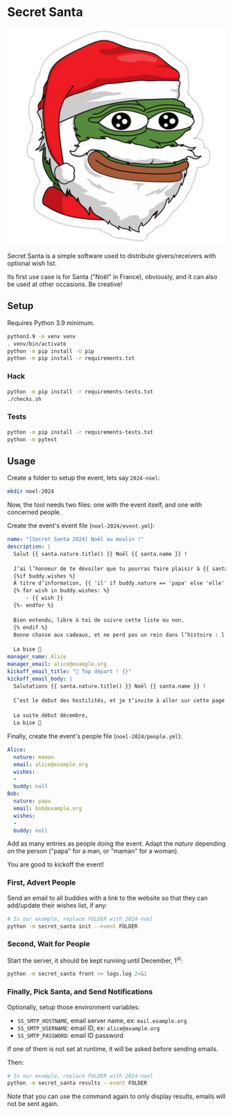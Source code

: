 # Secret Santa

![Pepe Santa](pepe-santa.png)

Secret Santa is a simple software used to distribute givers/receivers with optional wish list.

Its first use case is for Santa ("Noël" in France), obviously, and it can also be used at other occasions. Be creative!

## Setup

Requires Python 3.9 minimum.

```bash
python3.9 -m venv venv
. venv/bin/activate
python -m pip install -U pip
python -m pip install -r requirements.txt
```

### Hack

```bash
python -m pip install -r requirements-tests.txt
./checks.sh
```

### Tests

```bash
python -m pip install -r requirements-tests.txt
python -m pytest
```

## Usage

Create a folder to setup the event, lets say `2024-noel`:

```bash
mkdir noel-2024
```

Now, the tool needs two files: one with the event itself, and one with concerned people.

Create the event's event file (`noel-2024/event.yml`):

```yaml
name: "[Secret Santa 2024] Noël au moulin !"
description: |
  Salut {{ santa.nature.title() }} Noël {{ santa.name }} !

  J’ai l’honneur de te dévoiler que tu pourras faire plaisir à {{ santa.buddy }} pour Noël {{ '🎅' if santa.nature == 'papa' else '🤶' }}
  {%if buddy.wishes %}
  À titre d’information, {{ 'il' if buddy.nature == 'papa' else 'elle' }} ne serait pas contre un{{ ' (ou plusieurs)' if buddy.wishes|length > 1 else '' }} cadeau de cette liste :
  {% for wish in buddy.wishes: %}
      - {{ wish }}
  {%- endfor %}

  Bien entendu, libre à toi de suivre cette liste ou non.
  {% endif %}
  Bonne chasse aux cadeaux, et ne perd pas un rein dans l’histoire : l’important est de prendre du bon temps entre nous ❤

  La bise 💋
manager_name: Alice
manager_email: alice@example.org
kickoff_email_title: "🌠 Top départ ! {}"
kickoff_email_body: |
  Salutations {{ santa.nature.title() }} Noël {{ santa.name }} !

  C’est le début des hostilités, et je t’invite à aller sur cette page pour remplir ta liste des souhaits : https://secret-santa.example.org/{{ event.hash }}/{{ santa.hash }}

  La suite début décembre,
  La bise 💋
```

Finally, create the event's people file (`noel-2024/people.yml`):

```yaml
Alice:
  nature: maman
  email: alice@example.org
  wishes:
  - 
  buddy: null
Bob:
  nature: papa
  email: bob@example.org
  wishes:
  - 
  buddy: null
```

Add as many entries as people doing the event. Adapt the *nature* depending on the person ("papa" for a man, or "maman" for a woman).

You are good to kickoff the event!

### First, Advert People

Send an email to all buddies with a link to the website so that they can add/update their wishes list, if any:

```bash
# In our example, replace FOLDER with 2024-noel
python -m secret_santa init --event FOLDER
```

### Second, Wait for People

Start the server, it should be kept running until December, 1<sup>st</sup>:

```bash
python -m secret_santa front >> logs.log 2<&1
```

### Finally, Pick Santa, and Send Notifications

Optionally, setup those environment variables:

- `SS_SMTP_HOSTNAME`, email server name, ex: `mail.example.org`
- `SS_SMTP_USERNAME`: email ID, ex: `alice@example.org`
- `SS_SMTP_PASSWORD`: email ID password

If one of them is not set at runtime, it will be asked before sending emails.

Then:

```bash
# In our example, replace FOLDER with 2024-noel
python -m secret_santa results --event FOLDER
```

Note that you can use the command again to only display results, emails will not be sent again.

